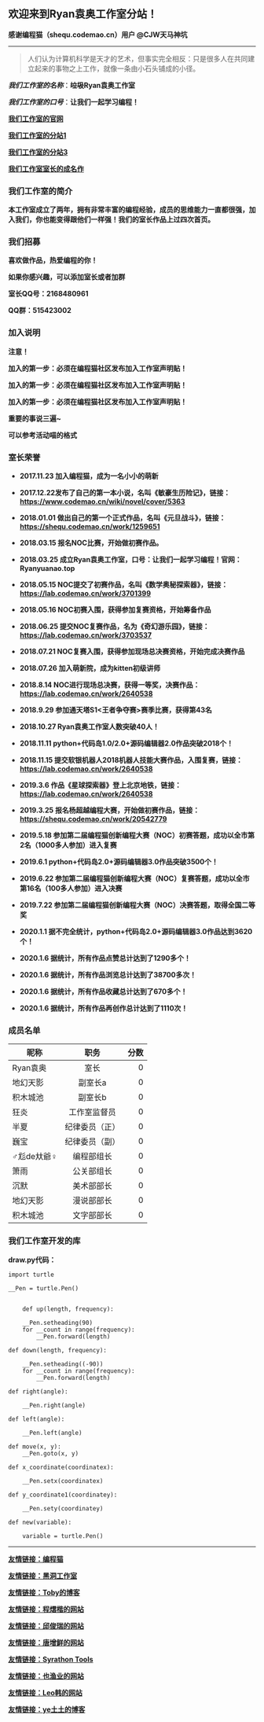 ## 欢迎来到Ryan袁奥工作室分站！

**感谢编程猫（shequ.codemao.cn）用户 @CJW天马神坑**

***

>人们认为计算机科学是天才的艺术，但事实完全相反：只是很多人在共同建立起来的事物之上工作，就像一条由小石头铺成的小径。

***我们工作室的名称***：**~~垃圾~~Ryan袁奥工作室**

***我们工作室的口号***：**让我们一起学习编程！**

**[我们工作室的官网](http://www.bianchengmao.icoc.bz/)**

**[我们工作室的分站1](http://ryanyuanao.sxl.cn/)**

**[我们工作室的分站3](http://ryanyuanao.top/)**

**[我们工作室室长的成名作](https://shequ.codemao.cn/work/2640538)**

### 我们工作室的简介

**本工作室成立了两年，拥有非常丰富的编程经验，成员的思维能力一直都很强，加入我们，你也能变得跟他们一样强！我们的室长作品上过四次首页。**

### 我们招募

**喜欢做作品，热爱编程的你！**

**如果你感兴趣，可以添加室长或者加群**

**室长QQ号：2168480961**

**QQ群：515423002**

### 加入说明

**注意！**

**加入的第一步：必须在编程猫社区发布加入工作室声明贴！**

**加入的第一步：必须在编程猫社区发布加入工作室声明贴！**

**加入的第一步：必须在编程猫社区发布加入工作室声明贴！**

**重要的事说三遍~**

**可以参考活动喵的格式**

### 室长荣誉

- **2017.11.23 加入编程猫，成为一名小小的萌新**

- **2017.12.22发布了自己的第一本小说，名叫《敏豪生历险记》，链接：https://www.codemao.cn/wiki/novel/cover/5363**

- **2018.01.01 做出自己的第一个正式作品，名叫《元旦战斗》，链接：https://shequ.codemao.cn/work/1259651**

- **2018.03.15 报名NOC比赛，开始做初赛作品。**

- **2018.03.25 成立Ryan袁奥工作室，口号：让我们一起学习编程！官网：Ryanyuanao.top**

- **2018.05.15 NOC提交了初赛作品，名叫《数学奥秘探索器》，链接：https://lab.codemao.cn/work/3701399**

- **2018.05.16 NOC初赛入围，获得参加复赛资格，开始筹备作品**

- **2018.06.25 提交NOC复赛作品，名为《奇幻游乐园》，链接：https://lab.codemao.cn/work/3703537**

- **2018.07.21 NOC复赛入围，获得参加现场总决赛资格，开始完成决赛作品**

- **2018.07.26 加入萌新院，成为kitten初级讲师**

- **2018.8.14 NOC进行现场总决赛，获得一等奖，决赛作品：https://lab.codemao.cn/work/2640538**

- **2018.9.29 参加通天塔S1<王者争夺赛>赛季比赛，获得第43名**

- **2018.10.27 Ryan袁奥工作室人数突破40人！**

- **2018.11.11 python+代码岛1.0/2.0+源码编辑器2.0作品突破2018个！**

- **2018.11.15 提交软银机器人2018机器人技能大赛作品，入围复赛，链接：https://lab.codemao.cn/work/2640538**

- **2019.3.6 作品《星球探索器》登上北京地铁，链接：https://lab.codemao.cn/work/2640538**

- **2019.3.25 报名杨超越编程大赛，开始做初赛作品，链接：https://shequ.codemao.cn/work/20542779**

- **2019.5.18 参加第二届编程猫创新编程大赛（NOC）初赛答题，成功以全市第2名（1000多人参加）进入复赛**

- **2019.6.1 python+代码岛2.0+源码编辑器3.0作品突破3500个！**

- **2019.6.22 参加第二届编程猫创新编程大赛（NOC）复赛答题，成功以全市第16名（100多人参加）进入决赛**

- **2019.7.22 参加第二届编程猫创新编程大赛（NOC）决赛答题，取得全国二等奖**

- **2020.1.1 据不完全统计，python+代码岛2.0+源码编辑器3.0作品达到3620个！**

- **2020.1.6 据统计，所有作品点赞总计达到了1290多个！**

- **2020.1.6 据统计，所有作品浏览总计达到了38700多次！**

- **2020.1.6 据统计，所有作品收藏总计达到了670多个！**

- **2020.1.6 据统计，所有作品再创作总计达到了1110次！**

### 成员名单

昵称|职务|分数
--|:--:|--:
Ryan袁奥|室长|0
地幻天影|副室长a|0
积木城池|副室长b|0
狂炎|工作室监督员|0
半夏|纪律委员（正）|0
巍宝|纪律委员（副）|0
♂尨de夶爺♀ |编程部组长|0
箫雨|公关部组长|0
沉默|美术部部长|0
地幻天影|漫说部部长|0
积木城池|文字部部长|0

### 我们工作室开发的库

**draw.py代码：**



    import turtle

    __Pen = turtle.Pen()


        def up(length, frequency):

        __Pen.setheading(90)
        for __count in range(frequency):
            __Pen.forward(length)

    def down(length, frequency):

        __Pen.setheading((-90))
        for __count in range(frequency):
            __Pen.forward(length)

    def right(angle):

        __Pen.right(angle)

    def left(angle):

        __Pen.left(angle)

    def move(x, y):
        __Pen.goto(x, y)

    def x_coordinate(coordinatex):

        __Pen.setx(coordinatex)

    def y_coordinate1(coordinatey):

        __Pen.sety(coordinatey)

    def new(variable):

        variable = turtle.Pen()

***

**[友情链接：编程猫](http://www.codemao.cn/)**

**[友情链接：黑洞工作室](http://h.bu40.com/)**

**[友情链接：Toby的博客](https://programertobylai.github.io/)**

**[友情链接：程熠楷的网站](https://bcmmc.github.io/)**

**[友情链接：邱俊瑞的网站](https://qiujunrui.github.io/)**

**[友情链接：唐增鲜的网站](https://tangzengxian.github.io/)**

**[友情链接：Syrathon Tools](https://tools.syrathon.com/)**

**[友情链接：也渔业的网站](https://ye-yu-ye.github.io/)**

**[友情链接：Leo韩的网站](https://leohan666.github.io/)**

**[友情链接：ye土土的博客](https://ye-tutu.github.io/)**




